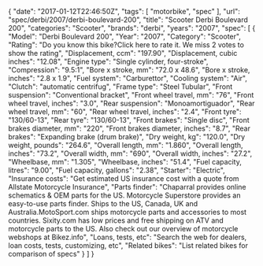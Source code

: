 {
    "date": "2017-01-12T22:46:50Z",
    "tags": [
        "motorbike",
        "spec"
    ],
    "url": "spec\/derbi\/2007\/derbi-boulevard-200",
    "title": "Scooter Derbi Boulevard 200",
    "categories": "Scooter",
    "brands": "derbi",
    "years": "2007",
    "spec": [
        {
            "Model": "Derbi Boulevard 200",
            "Year": "2007",
            "Category": "Scooter",
            "Rating": "Do you know this bike?Click here to rate it. We miss 2 votes to show the rating",
            "Displacement, ccm": "197.90",
            "Displacement, cubic inches": "12.08",
            "Engine type": "Single cylinder, four-stroke",
            "Compression": "9.5:1",
            "Bore x stroke, mm": "72.0 x 48.6",
            "Bore x stroke, inches": "2.8 x 1.9",
            "Fuel system": "Carburettor",
            "Cooling system": "Air",
            "Clutch": "automatic centrifug",
            "Frame type": "Steel Tubular",
            "Front suspension": "Conventional bracket",
            "Front wheel travel, mm": "76",
            "Front wheel travel, inches": "3.0",
            "Rear suspension": "Monoamortiguador",
            "Rear wheel travel, mm": "60",
            "Rear wheel travel, inches": "2.4",
            "Front tyre": "130\/60-13",
            "Rear tyre": "130\/60-13",
            "Front brakes": "Single disc",
            "Front brakes diameter, mm": "220",
            "Front brakes diameter, inches": "8.7",
            "Rear brakes": "Expanding brake (drum brake)",
            "Dry weight, kg": "120.0",
            "Dry weight, pounds": "264.6",
            "Overall length, mm": "1.860",
            "Overall length, inches": "73.2",
            "Overall width, mm": "690",
            "Overall width, inches": "27.2",
            "Wheelbase, mm": "1.305",
            "Wheelbase, inches": "51.4",
            "Fuel capacity, litres": "9.00",
            "Fuel capacity, gallons": "2.38",
            "Starter": "Electric",
            "Insurance costs": "Get estimated US insurance cost with a quote from Allstate Motorcycle Insurance",
            "Parts finder": "Chaparral provides online schematics & OEM parts for the US.   Motorcycle Superstore provides an easy-to-use parts finder. Ships to the US, Canada, UK and Australia.MotoSport.com ships motorcycle parts and accessories to most countries.    Sixity.com has low prices and free shipping on ATV and motorcycle parts to the US. Also check out our overview of motorcycle webshops at Bikez.info",
            "Loans, tests, etc": "Search the web for dealers, loan costs, tests, customizing, etc",
            "Related bikes": "List related bikes for comparison of specs"
        }
    ]
}
